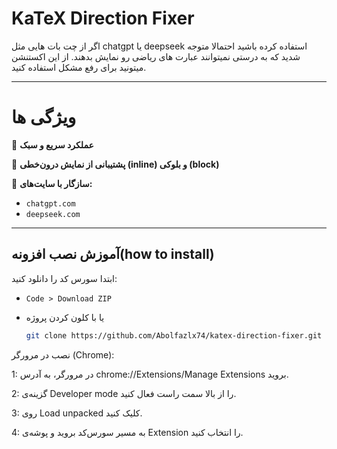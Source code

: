 # KaTeX Direction Fixer

اگر از چت بات هایی مثل chatgpt یا deepseek استفاده کرده باشید احتمالا متوجه شدید که به درستی نمیتوانند عبارت های ریاضی رو نمایش بدهند.
از این اکستنشن میتونید برای رفع مشکل استفاده کنید.

---

# ویژگی ها

🔹 **عملکرد سریع و سبک**

🔹 **پشتیبانی از نمایش درون‌خطی (inline) و بلوکی (block)**

🔹 **سازگار با سایت‌های:**

- `chatgpt.com`
- `deepseek.com`

---

## آموزش نصب افزونه(how to install)

ابتدا سورس کد را دانلود کنید:

- `Code > Download ZIP`

- یا با کلون کردن پروژه

  ```bash
  git clone https://github.com/Abolfazlx74/katex-direction-fixer.git
  ```

نصب در مرورگر (Chrome):

1: در مرورگر، به آدرس chrome://Extensions/Manage Extensions بروید.

2: گزینه‌ی Developer mode را از بالا سمت راست فعال کنید.

3: روی Load unpacked کلیک کنید.

4: به مسیر سورس‌کد بروید و پوشه‌ی Extension را انتخاب کنید.
